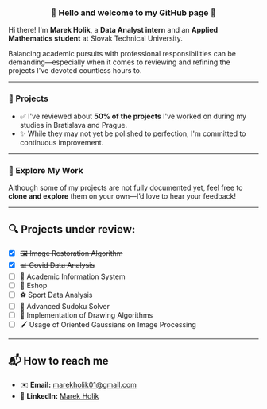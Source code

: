 <div align="center">

### 👋 Hello and welcome to my GitHub page 🎉

</div>

Hi there! I'm **Marek Holik**, a **Data Analyst intern** and an **Applied Mathematics student** at Slovak Technical University.  

Balancing academic pursuits with professional responsibilities can be demanding—especially when it comes to reviewing and refining the projects I've devoted countless hours to.  

---

### 📂 Projects  

- ✅ I've reviewed about **50% of the projects** I've worked on during my studies in Bratislava and Prague.  
- ✨ While they may not yet be polished to perfection, I'm committed to continuous improvement.  

---

### 🚀 Explore My Work  

Although some of my projects are not fully documented yet, feel free to **clone and explore** them on your own—I’d love to hear your feedback!  

---

## 🔍 Projects under review:

- [x] ~~🖼️ Image Restoration Algorithm~~      
- [x] ~~📊 Covid Data Analysis~~  
- [ ] 🏫 Academic Information System  
- [ ] 🛒 Eshop  
- [ ] ⚽ Sport Data Analysis  
- [ ] 🧩 Advanced Sudoku Solver  
- [ ] 🎨 Implementation of Drawing Algorithms  
- [ ] 🖌️ Usage of Oriented Gaussians on Image Processing  

---

## 📬 How to reach me  

- ✉️ **Email:** [marekholik01@gmail.com](mailto:marekholik01@gmail.com)  
- 💼 **LinkedIn:** [Marek Holik](https://www.linkedin.com/in/marek-holik)  
